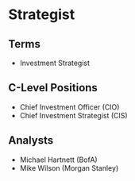 # Strategist

## Terms

- Investment Strategist

## C-Level Positions

- Chief Investment Officer (CIO)
- Chief Investment Strategist (CIS)

## Analysts

- Michael Hartnett (BofA)
- Mike Wilson (Morgan Stanley)
